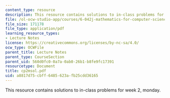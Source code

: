 ```yaml
---
content_type: resource
description: This resource contains solutions to in-class problems for week 2, monday.
file: /ol-ocw-studio-app/courses/6-042j-mathematics-for-computer-science-fall-2005/a8817d75cbff6485623afb25cdd36165_cp2msol.pdf
file_size: 171178
file_type: application/pdf
learning_resource_types:
- Lecture Notes
license: https://creativecommons.org/licenses/by-nc-sa/4.0/
ocw_type: OCWFile
parent_title: Lecture Notes
parent_type: CourseSection
parent_uid: 560d0fc0-0a7a-0ab0-26b1-b8fe9fc17391
resourcetype: Document
title: cp2msol.pdf
uid: a8817d75-cbff-6485-623a-fb25cdd36165
---
```

This resource contains solutions to in-class problems for week 2, monday.